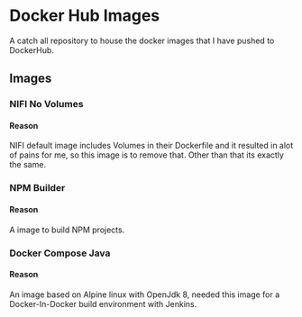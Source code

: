 # Docker Hub Images

A catch all repository to house the docker images that I have pushed to DockerHub.

## Images

### NIFI No Volumes 
#### Reason
NIFI default image includes Volumes in their Dockerfile and it resulted in alot of pains for me, so this image is to remove that. Other than that its exactly the same. 

### NPM Builder
#### Reason
A image to build NPM projects. 
 
### Docker Compose Java
#### Reason
An image based on Alpine linux with OpenJdk 8, needed this image for a Docker-In-Docker build environment with Jenkins. 
